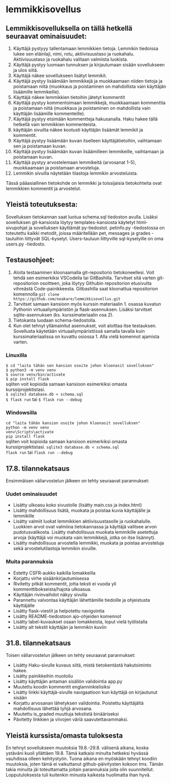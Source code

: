 # lemmikkisovellus

## Lemmikkisovelluksella on tällä hetkellä seuraavat ominaisuudet:
1. Käyttäjä pystyyy tallentamaan lemmikkien tietoja. Lemmikin tiedoissa lukee sen eläinlaji, nimi, rotu, aktiivisuustaso ja ruokahalu. Aktiivisuustaso ja ruokahalu valitaan valmiista luokista.
2. Käyttäjä pystyy luomaan tunnuksen ja kirjautumaan sisään sovellukseen ja ulos siitä.
3. Käyttäjä näkee sovellukseen lisätyt lemmikit.
4. Käyttäjä pystyy lisäämään lemmikkejä ja muokkaamaan niiden tietoja ja poistamaan niitä (muokkaus ja poistaminen on mahdollista vain käyttäjän lisäämille lemmikeille).
5. Käyttäjä näkee lemmikkien tietoihin jätetyt kommentit
6. Käyttäjä pystyy kommentoimaan lemmikkejä, muokkaamaan kommenttia ja poistamaan niitä (muokkaus ja poistaminen on mahdollista vain käyttäjän lisäämille kommenteille).
7. Käyttäjä pystyy etsimään kommentteja hakusanalla. Haku hakee tällä hetkellä vain lemmikkien kommenteista.
8. käyttäjän sivuilta näkee kootusti käyttäjän lisäämät lemmikit ja kommentit.
9. Käyttäjä pystyy lisäämään kuvan itselleen käyttäjätietoihin, vaihtamaan sen ja poistamaan kuvan.
10. Käyttäjä pystyy lisäämään kuvan lisäämilleen lemmikeille, vaihtamaan ja poistamaan kuvan.
11. Käyttäjä pystyy arvostelemaan lemmikeitä (arvosanat 1-5), muokkaamaan ja poistamaan arvosteluja.
12. Lemmikin sivuilla näytetään tilastoja lemmikin arvosteluista.

Tässä pääasiallinen tietokohde on lemmikki ja toissijaisia tietokohteita ovat lemmikkien kommentit ja arvostelut.

## Yleistä toteutuksesta:

Sovelluksen tietokannan saat luotua schema.sql tiedoston avulla. Lisäksi sovelluksen git-kansiosta löytyy templates-kansiosta käytetyt html-sivupohjat ja sovelluksen käyttämät py-tiedostot. petinfo.py -tiedostossa on toteutettu kaikki metodit, joissa määritellään pet, messages ja grades -tauluihin liittyvät SQL-kyselyt. Users-tauluun liittyville sql-kyselyille on oma users.py -tiedosto. 

## Testausohjeet:

1. Aloita testaaminen kloonaamalla git-repositorio tietokoneellesi. Voit tehdä sen esimerkiksi VSCodella tai GitBashilla. Tarvitset sitä varten git-repositorion osoitteen, joka löytyy Githubin repositorion etusivulta vihreästä Code-painikkeesta. Gitbashilla saat kloonattua repositorion komennolla `git clone https://github.com/neakare/lemmikkisovellus.git`
2. Tarvitset samaan kansioon myös kurssin materiaalin 1. osassa kuvatun Pythonin virtuaaliympäristön ja flask-asennuksen. Lisäksi tarvitset sqlite-asennuksen (ks. kurssimateriaalin osa 2).
3. Tietokanta luodaan schema-tiedostolla. 
4. Kun olet tehnyt yllämainitut asennukset, voit aloittaa itse testauksen. Sovellusta käytetään virtuaaliympäristössä samalla tavalla kuin kurssimateriaalissa on kuvattu osiossa 1. Alla vielä komennot ajamista varten.


### Linuxilla
`$ cd "laita tähän sen kansion osoite johon kloonasit sovelluksen"`  
`$ python3 -m venv venv`  
`$ source venv/bin/activate`  
`$ pip install flask`  
sqliten voit kopioida samaan kansioon esimerkiksi omasta kurssiprojektistasi.  
`$ sqlite3 database.db < schema.sql`  
`$ flask run` tai `$ flask run --debug`  

### Windowsilla
`cd "laita tähän kansion osoite johon kloonasit sovelluksen"`  
`python -m venv venv`  
`venv\Scripts\activate`  
`pip install flask`  
sqliten voit kopioida samaan kansioon esimerkiksi omasta kurssiprojektistasi. 
`sqlite3 database.db < schema.sql`  
`flask run` tai `flask run --debug`  



## 17.8. tilannekatsaus
Ensimmäisen väliarvostelun jälkeen on tehty seuraavat parannukset:

### Uudet ominaisuudet
- Lisätty ulkoasu koko sivustolle (lisätty main.css ja index.html)
- Lisätty mahdollisuus lisätä, muokata ja poistaa kuvia käyttäjälle ja lemmikille
- Lisätty valmiit luokat lemmikkien aktiivisuustasolle ja ruokahalulle. Luokkien arvot ovat valmiina tietokannassa ja käyttäjä valitsee arvon pudotusvalikosta. Lisätty mahdollisuus muokata lemmikille asetettuja arvoja (käyttäjä voi muokata vain lemmikkejä, jotka on itse lisännyt).
- Lisätty mahdollisuus arvostella lemmikki, muokata ja poistaa arvosteluja sekä arvostelutilastoja lemmikin sivuille.

### Muita parannuksia
- Estetty CSFR-aukko kaikilla lomakkeilla
- Korjattu virhe sisäänkirjautumisessa
- Rivitetty pitkät kommentit, jotta teksti ei vuoda yli kommenttibokseista/hajota ulkoasua.
- Käyttäjän rivinvaihdot näkyy sivulla
- Parannettu valvontaa käyttäjän lähettämille tiedoille ja ohjeistusta käyttäjälle
- Lisätty flask-viestit ja helpotettu navigointia
- Lisätty README-tiedostoon ajo-ohjeiden komennot
- Lisätty label-kuvaukset osaan lomakkeista, loput vielä työlistalla
- Lisätty alt tekstit käyttäjän ja lemmikin kuviin

## 31.8. tilannekatsaus
Toisen väliarvostelun jälkeen on tehty seuraavat parannukset:
- Lisätty Haku-sivulle kuvaus siitä, mistä tietokentästä hakutoiminto hakee.
- Lisätty painikkeihin muotoilu
- Lisätty käyttäjän antaman sisällön validointia app.py
- Muutettu koodin kommentit englanninkielisiksi
- Lisätty linkki käyttäjä-sivulle navigaatioon kun käyttäjä on kirjautunut sisään
- Korjattu arvosanan lähetyksen validointia. Poistettu käyttäjältä mahdollisuus lähettää tyhjä arvosana.
- Muutettu is_graded muuttuja tekstistä binääriseksi
- Pävitetty linkkien ja viivojen väriä saavutettavammaksi.

## Yleistä kurssista/omasta tuloksesta
En tehnyt sovellukseen muutoksia 19.8.-29.8. välisenä aikana, koska ystäväni kuoli yllättäen 19.8. Tämä katkaisi minulta hetkeksi hyvässä vauhdissa olleen kehitystyön. Tuona aikana en myöskään tehnyt koodiin muutoksia, joten tämä ei vaikuttanut github-päivitysten kokoon tms. Tämän takia minulta jäi toteuttamatta joitain parannuksia joita olin suunnitellut. Lopputuloksesta tuli kuitenkin minusta kaikesta huolimatta ihan hyvä.


